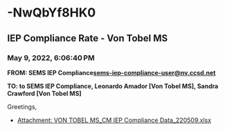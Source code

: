 # -NwQbYf8HK0
## IEP Compliance Rate - Von Tobel MS
### May 9, 2022, 6:06:40 PM
**FROM: SEMS IEP Compliance<sems-iep-compliance-user@nv.ccsd.net>**

**TO: to SEMS IEP Compliance, Leonardo Amador [Von Tobel MS], Sandra Crawford [Von Tobel MS]**


Greetings,  





* [Attachment: VON TOBEL MS_CM IEP Compliance Data_220509.xlsx](-NwQbYf8HK0-attachment-1.xlsx)
